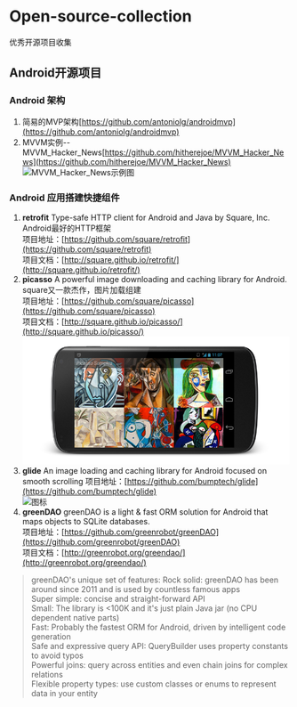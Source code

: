# Open-source-collection
优秀开源项目收集
## Android开源项目
### Android 架构
1. 简易的MVP架构[https://github.com/antoniolg/androidmvp](https://github.com/antoniolg/androidmvp)
2. MVVM实例--MVVM_Hacker_News[https://github.com/hitherejoe/MVVM_Hacker_News](https://github.com/hitherejoe/MVVM_Hacker_News)
![MVVM_Hacker_News示例图](https://github.com/hitherejoe/MVVM_Hacker_News/blob/master/images/screens.png)

### Android 应用搭建快捷组件
1. **retrofit** Type-safe HTTP client for Android and Java by Square, Inc. Android最好的HTTP框架   
      项目地址：[https://github.com/square/retrofit](https://github.com/square/retrofit)    
      项目文档：[http://square.github.io/retrofit/](http://square.github.io/retrofit/)    
2. **picasso** A powerful image downloading and caching library for Android. square又一款杰作，图片加载组建    
      项目地址：[https://github.com/square/picasso](https://github.com/square/picasso)    
      项目文档：[http://square.github.io/picasso/](http://square.github.io/picasso/)    
      ![示例图](https://github.com/square/picasso/blob/master/website/static/sample.png)    
3. **glide** An image loading and caching library for Android focused on smooth scrolling
      项目地址：[https://github.com/bumptech/glide](https://github.com/bumptech/glide)    
      ![图标](https://github.com/bumptech/glide/blob/master/static/glide_logo.png)    
4. **greenDAO** greenDAO is a light & fast ORM solution for Android that maps objects to SQLite databases.     
      项目地址：[https://github.com/greenrobot/greenDAO](https://github.com/greenrobot/greenDAO)    
      项目文档：[http://greenrobot.org/greendao/](http://greenrobot.org/greendao/)    
>greenDAO's unique set of features:
Rock solid: greenDAO has been around since 2011 and is used by countless famous apps    
Super simple: concise and straight-forward API    
Small: The library is <100K and it's just plain Java jar (no CPU dependent native parts)    
Fast: Probably the fastest ORM for Android, driven by intelligent code generation    
Safe and expressive query API: QueryBuilder uses property constants to avoid typos    
Powerful joins: query across entities and even chain joins for complex relations    
Flexible property types: use custom classes or enums to represent data in your entity    

